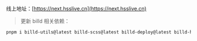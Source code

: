 线上地址：[https://next.hsslive.cn](https://next.hsslive.cn)

> 更新 billd 相关依赖：

```bash
pnpm i billd-utils@latest billd-scss@latest billd-deploy@latest billd-html-webpack-plugin@latest
```

